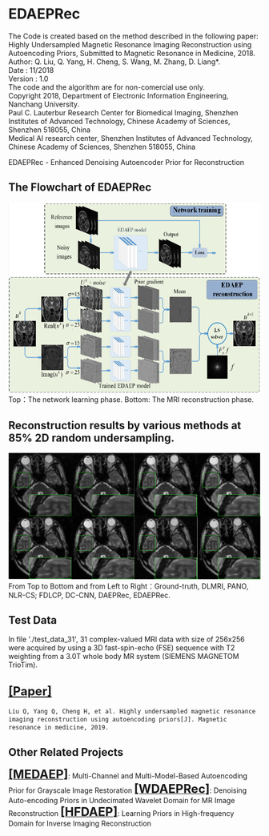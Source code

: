 # EDAEPRec
The Code is created based on the method described in the following paper:  
Highly Undersampled Magnetic Resonance Imaging Reconstruction using Autoencoding Priors, Submitted to Magnetic Resonance in Medicine, 2018.  
Author: Q. Liu, Q. Yang, H. Cheng, S. Wang, M. Zhang, D. Liang*.  
Date : 11/2018  
Version : 1.0  
The code and the algorithm are for non-comercial use only.  
Copyright 2018, Department of Electronic Information Engineering, Nanchang University.  
Paul C. Lauterbur Research Center for Biomedical Imaging, Shenzhen Institutes of Advanced Technology, Chinese Academy of Sciences, Shenzhen 518055, China    
Medical AI research center, Shenzhen Institutes of Advanced Technology, Chinese Academy of Sciences, Shenzhen 518055, China    

EDAEPRec - Enhanced Denoising Autoencoder Prior for Reconstruction  

## The Flowchart of EDAEPRec
![](./figs/fig1.png)  
Top：The network learning phase. Bottom: The MRI reconstruction phase.   
## Reconstruction results by various methods at 85% 2D random undersampling.
![](./figs/compare_fig.png)  
From Top to Bottom and from Left to Right：Ground-truth, DLMRI, PANO, NLR-CS; FDLCP, DC-CNN, DAEPRec, EDAEPRec. 

## Test Data
In file './test_data_31', 31 complex-valued MRI data with size of 256x256 were acquired by using a 3D fast-spin-echo (FSE) sequence with T2 weighting from a 3.0T whole body MR system (SIEMENS MAGNETOM TrioTim).

## [<font size=5>**[Paper]**</font>](https://cardiacmr.hms.harvard.edu/files/cardiacmr/files/liu2019.pdf)
    Liu Q, Yang Q, Cheng H, et al. Highly undersampled magnetic resonance imaging reconstruction using autoencoding priors[J]. Magnetic resonance in medicine, 2019.
## Other Related Projects
[<font size=5>**[MEDAEP]**</font>](https://cardiacmr.hms.harvard.edu/files/cardiacmr/files/liu2019.pdf): Multi-Channel and Multi-Model-Based Autoencoding Prior for Grayscale Image Restoration
[<font size=5>**[WDAEPRec]**</font>](https://arxiv.org/ftp/arxiv/papers/1909/1909.01108.pdf): Denoising Auto-encoding Priors in Undecimated Wavelet Domain for MR Image Reconstruction
[<font size=5>**[HFDAEP]**</font>](https://arxiv.org/ftp/arxiv/papers/1910/1910.11148.pdf): Learning Priors in High-frequency Domain for Inverse Imaging Reconstruction
